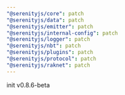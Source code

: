 ```yaml
---
"@serenityjs/core": patch
"@serenityjs/data": patch
"@serenityjs/emitter": patch
"@serenityjs/internal-config": patch
"@serenityjs/logger": patch
"@serenityjs/nbt": patch
"@serenityjs/plugins": patch
"@serenityjs/protocol": patch
"@serenityjs/raknet": patch
---
```


init v0.8.6-beta
